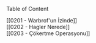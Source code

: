 ---
---  
  
Table of Content  
  
[[0201 - Warbrof'un İzinde]]  
[[0202 - Hagler Nerede]]  
[[0203 - Çökertme Operasyonu]]
